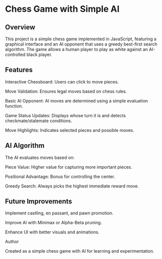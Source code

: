 # Chess Game with Simple AI

## Overview

This project is a simple chess game implemented in JavaScript, featuring a graphical interface and an AI opponent that uses a greedy best-first search algorithm. The game allows a human player to play as white against an AI-controlled black player.

## Features

Interactive Chessboard: Users can click to move pieces.

Move Validation: Ensures legal moves based on chess rules.

Basic AI Opponent: AI moves are determined using a simple evaluation function.

Game Status Updates: Displays whose turn it is and detects checkmate/stalemate conditions.

Move Highlights: Indicates selected pieces and possible moves.

## AI Algorithm

The AI evaluates moves based on:

Piece Value: Higher value for capturing more important pieces.

Positional Advantage: Bonus for controlling the center.

Greedy Search: Always picks the highest immediate reward move.

## Future Improvements

Implement castling, en passant, and pawn promotion.

Improve AI with Minimax or Alpha-Beta pruning.

Enhance UI with better visuals and animations.

Author

Created as a simple chess game with AI for learning and experimentation.

